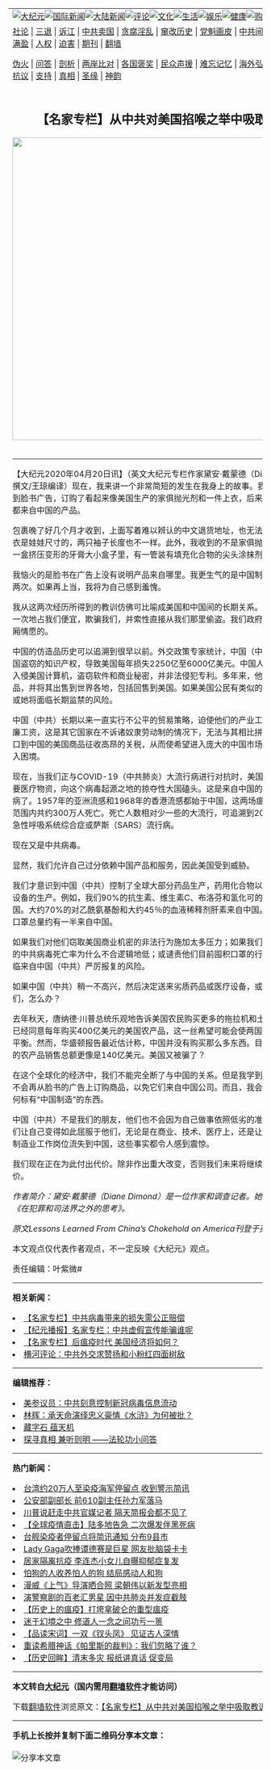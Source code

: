 <a name="1" id="1" target="_blank"></a><span id="1"></span>
<table align=center border="0"><tr><td colspan="2" VALIGN=TOP><a href="https://github.com/ozd2953/djy/blob/master/gb/nsc413.md#1"><img src="https://raw.githubusercontent.com/ozd2953/www/master/t/djy/1.jpg" title="大纪元"></a><a href="https://github.com/ozd2953/djy/blob/master/gb/n24hr.md#1"><img src="https://raw.githubusercontent.com/ozd2953/www/master/t/djy/3.jpg" title="国际新闻"></a><a href="https://github.com/ozd2953/djy/blob/master/gb/nsc413.md#1"><img src="https://raw.githubusercontent.com/ozd2953/www/master/t/djy/4.jpg" title="大陆新闻"></a><a href="https://github.com/ozd2953/djy/blob/master/gb/news392.md#1"><img src="https://raw.githubusercontent.com/ozd2953/www/master/t/djy/5.jpg" title="评论"></a><a href="https://github.com/ozd2953/djy/blob/master/gb/news2007.md#1"><img src="https://raw.githubusercontent.com/ozd2953/www/master/t/djy/6.jpg" title="文化"></a><a href="https://github.com/ozd2953/djy/blob/master/gb/news2008.md#1"><img src="https://raw.githubusercontent.com/ozd2953/www/master/t/djy/7.jpg" title="生活"></a><a href="https://github.com/ozd2953/djy/blob/master/gb/ncyule.md#1"><img src="https://raw.githubusercontent.com/ozd2953/www/master/t/djy/8.jpg" title="娱乐"></a><a href="https://github.com/ozd2953/djy/blob/master/gb/nsc1002.md#1"><img src="https://raw.githubusercontent.com/ozd2953/www/master/t/djy/9.jpg" title="健康"><a href="https://www.youlucky.com"><img src="https://raw.githubusercontent.com/ozd2953/www/master/t/djy/10.jpg" title="购物"></a><a href="https://donate.epochtimes.com/?utm_medium=epochtimes&utm_source=referral&utm_campaign=donate_button_djyarticleheader"><img src="https://raw.githubusercontent.com/ozd2953/www/master/t/djy/12.jpg" title="捐款"></a></td></tr>
<tr><td colspan="2" VALIGN=TOP><a target="_blank" href="https://github.com/ozd2953/djy/blob/master/gb/9p.md#1">社论</a> | <a target="_blank" href="https://github.com/ozd2953/djy/blob/master/gb/nf5657.md#1">三退</a> | <a target="_blank" href="https://github.com/ozd2953/djy/blob/master/gb/nf6124.md#1">诉江</a> | <a target="_blank" href="https://github.com/ozd2953/djy/blob/master/gb/nf1176117.md#1">中共卖国</a> | <a target="_blank" href="https://github.com/ozd2953/djy/blob/master/gb/nf5773.md#1">贪腐淫乱</a> | <a target="_blank" href="https://github.com/ozd2953/djy/blob/master/gb/nf1176115.md#1">窜改历史</a> | <a target="_blank" href="https://github.com/ozd2953/djy/blob/master/gb/nf1176107.md#1">党魁画皮</a> | <a target="_blank" href="https://github.com/ozd2953/djy/blob/master/gb/nf1320400.md#1">中共间谍</a> | <a target="_blank" href="https://github.com/ozd2953/djy/blob/master/gb/nf1176114.md#1">破坏传统</a> | <a target="_blank" href="https://github.com/ozd2953/ntdtv/blob/master/gb/prog447_1.md#1">恶贯满盈</a> | <a target="_blank" href="https://github.com/ozd2953/djy/blob/master/gb/ncid278.md#1">人权</a> | <a target="_blank" href="https://github.com/ozd2953/djy/blob/master/gb/nf1176111.md#1">迫害</a> | <a target="_blank" href="https://gitlab.com/szzdlab/mh-qikan/blob/master/README.md#1">期刊</a> | <a target="_blank" href="https://github.com/ozd2953/www/blob/master/README.md?zsrh#8">翻墙</a></p><p><a target="_blank" href="https://github.com/ozd2953/djy/blob/master/gb/nf5562.md#1">伪火</a> | <a target="_blank" href="https://github.com/ozd2953/djy/blob/master/gb/nf4378.md#1">问答</a> | <a target="_blank" href="https://github.com/ozd2953/djy/blob/master/gb/nf5792.md#1">剖析</a> | <a target="_blank" href="https://github.com/ozd2953/djy/blob/master/gb/nf5735.md#1">两岸比对</a> | <a target="_blank" href="https://github.com/ozd2953/djy/blob/master/gb/nf6119.md#1">各国褒奖</a> | <a target="_blank" href="https://github.com/ozd2953/djy/blob/master/gb/nf6120.md#1">民众声援</a> | <a target="_blank" href="https://github.com/ozd2953/djy/blob/master/gb/nf1188594.md#1">难忘记忆</a> | <a target="_blank" href="https://github.com/ozd2953/djy/blob/master/gb/nf3180.md#1">海外弘传</a> | <a target="_blank" href="https://github.com/ozd2953/djy/blob/master/gb/nf5410.md#1">万人上访</a> | <a target="_blank" href="https://github.com/ozd2953/ntdtv/blob/master/gb/prog1530_1.md#1">和平抗议</a> | <a target="_blank" href="https://github.com/ozd2953/djy/blob/master/gb/nf4386.md#1">支持</a> | <a target="_blank" href="https://github.com/ozd2953/djy/blob/master/gb/nf4389.md#1">真相</a> | <a target="_blank" href="https://github.com/ozd2953/djy/blob/master/gb/nf5790.md#1">圣缘</a> | <a target="_blank" href="https://github.com/ozd2953/djy/blob/master/gb/nf4786.md#1">神韵</a></td></tr>
<tr><td VALIGN=TOP width="626"><h2 align=center>【名家专栏】从中共对美国掐喉之举中吸取教训</h2>
<img width="600" src="https://i.epochtimes.com/assets/uploads/2020/04/0Y0A8740-1-320x200.jpg" />
<h6></h6>
<hr>
	<p>【大纪元2020年04月20日讯】（英文大纪元专栏作家黛安·戴蒙德（Diane Dimond）撰文/王琼编译）现在，我来讲一个非常简短的发生在我身上的故事。我曾两次因为看到脸书广告，订购了看起来像美国生产的家俱抛光剂和一件上衣，后来我才发现它们都来自中国的产品。</p>
<p>包裹晚了好几个月才收到，上面写着难以辨认的中文退货地址，也无法退货。那件上衣是娃娃尺寸的，两只袖子长度也不一样。此外，我收到的不是家俱抛光剂，而是在一盒挤压变形的牙膏大小盒子里，有一管装有填充化合物的尖头涂抹剂。</p>
<p>我恼火的是脸书在广告上没有说明产品来自哪里。我更生气的是中国<ahref="https://github.com/ozd2953/djy/blob/master/gb/tag/%E5%88%B6%E9%80%A0%E5%95%86.md#1">制造商</a>欺骗了我两次。如果再上当，我将为自己感到羞愧。</p>
<p>我从这两次经历所得到的教训仿佛可比喻成美国和中国间的长期关系。中国人一次又一次地占我们便宜，欺骗我们，并索性直接从我们那里偷盗。我们政府的反应却是一厢情愿的。</p>
<p>中国的<ahref="https://github.com/ozd2953/djy/blob/master/gb/tag/%E4%BB%BF%E9%80%A0%E5%93%81.md#1">仿造品</a>历史可以追溯到很早以前。外交政策专家统计，中国（中共）每年从美国盗窃的知识产权，导致美国每年损失2250亿至6000亿美元。中国人长期以来一直入侵美国计算机，盗窃软件和商业秘密，并非法侵犯专利。多年来，他们伪造美国商品，并将其出售到世界各地，包括回售到美国。如果美国公民有类似的违法行为，他或她将面临长期监禁的风险。</p>
<p>中国（中共）长期以来一直实行不公平的贸易策略，迫使他们的产业工人只能领取低廉工资，这是其它国家在不诉诸奴隶劳动制的情况下，无法与其相比拼的。他们对出口到中国的美国商品征收高昂的关税，从而使希望进入庞大的中国市场的美国公司陷入困境。</p>
<p>现在，当我们正与COVID-19（中共肺炎）大流行病进行对抗时，美国不得不因为需要医疗物资，向这个病毒起源之地的掠夺性大国磕头。这是来自中国的第三次大流行病了。1957年的亚洲流感和1968年的香港流感都始于中国，这两场瘟疫已造成世界范围内共约300万人死亡。死亡人数相对少一些的大流行，可追溯到2003年的严重急性呼吸系统综合症或萨斯（SARS）流行病。</p>
<p>现在又是中共病毒。</p>
<p>显然，我们允许自己过分依赖中国产品和服务，因此美国受到威胁。</p>
<p>我们才意识到中国（中共）控制了全球大部分药品生产，药用化合物以及医疗用品和设备的生产。例如，我们90%的抗生素、维生素C、布洛芬和氢化可的松都产于中国。大约70%的对乙酰氨基酚和大约45％的血液稀释剂肝素来自中国。世界生产的口罩总量约有一半来自中国。</p>
<p>如果我们对他们窃取美国商业机密的非法行为施加太多压力；如果我们过分质疑他们的中共病毒死亡率为什么不合逻辑地低；或谴责他们目前囤积口罩的行为，我们将面临来自中国（中共）严厉报复的风险。</p>
<p>如果中国（中共）稍一不高兴，然后决定送来劣质药品或医疗设备，或者根本不给我们，怎么办？</p>
<p>去年秋天，唐纳德·川普总统乐观地告诉美国农民购买更多的拖拉机和土地，因为中国已经同意每年购买400亿美元的美国农产品，这一丝希望可能会使两国关系开始趋于平衡。然而，华盛顿报告最近估计称，中国并没有购买那么多东西。目前美国对北京的农产品销售总额更像是140亿美元。美国又被骗了？</p>
<p>在这个全球化的经济中，我们不能完全断了与中国的关系。但是我学到了一个教训。不会再从脸书的广告上订购商品，以免它们来自中国公司。而且，我会尽量不购买任何标有“中国制造”的东西。</p>
<p>中国（中共）不是我们的朋友，他们也不会因为自己做事依照低劣的准则而道歉。我们让自己变得如此屈服于他们，无论是在商业、技术、医疗上，还是让如此多的美国制造业工作岗位流失到中国，这些事实都令人感到震惊。</p>
<p>我们现在正在为此付出代价。除非作出重大改变，否则我们未来将继续为此付出代价。</p>
<p><em>作者简介：黛安·戴蒙德（Diane Dimond）是一位作家和调查记者。她的最新著作是《在犯罪和司法界之外的思考》。</em></p>
<p><em>原文<ahref="https://www.theepochtimes.com/lessons-learned-from-chinas-chokehold-on-america_3308637.md#1">Lessons Learned From China’s Chokehold on America</a>刊登于英文大纪元。</em></p>
<p>本文观点仅代表作者观点，不一定反映《大纪元》观点。</p>
<p>责任编辑：叶紫微#</p>
	
<hr>


<strong>相关新闻：</strong>
<li><a href="https://github.com/ozd2953/djy/blob/master/gb/20/4/10/n12018748.md#1">【名家专栏】中共病毒带来的损失需公正赔偿</a></li>
<li><a href="https://github.com/ozd2953/djy/blob/master/gb/20/4/13/n12027680.md#1">【纪元播报】名家专栏：中共虚假宣传能骗谁呢</a></li>
<li><a href="https://github.com/ozd2953/djy/blob/master/gb/20/4/17/n12038997.md#1">【名家专栏】后瘟疫时代 美国经济将如何？</a></li>
<li><a href="https://github.com/ozd2953/djy/blob/master/gb/20/4/20/n12047245.md#1">横河评论：中共外交求赞扬和小粉红四面树敌</a></li>
<hr>


<strong>编辑推荐：</strong>
<li><a href="https://github.com/onzhi266/djy/blob/master/gb/20/2/22/n11887949.md#1">美参议员：中共刻意控制新冠病毒信息流动</a></li>
<li><a href="https://github.com/tsiac2612/djy/blob/master/gb/19/11/17/n11660999.md#1" target="_blank">林辉：承天命演绎忠义豪情《水浒》为何被批？</a></li><li><a href="https://github.com/ozd2953/djy/blob/master/gb/14/6/9/n4173977.md?dfh#1" target="_blank">藏字石 蕴天机</a></li><li><a href="https://github.com/tsiac2612/djy/blob/master/gb/11/6/17/n3289382.md#1" target="_blank">探寻真相 兼听则明 ——法轮功小问答</a></li>
<hr>

<strong>热门新闻：</strong>
<li><a href="https://github.com/ozd2953/djy/blob/master/gb/20/4/18/n12041829.md#1">台湾约20万人至染疫海军停留点 收到警示简讯</a></li>
<li><a href="https://github.com/ozd2953/djy/blob/master/gb/20/4/19/n12043496.md#1">公安部副部长 前610副主任孙力军落马</a></li>
<li><a href="https://github.com/ozd2953/djy/blob/master/gb/20/4/19/n12042638.md#1">川普说赶走中共官媒记者 隔天简报会都不见了</a></li>
<li><a href="https://github.com/ozd2953/djy/blob/master/gb/20/4/19/n12043834.md#1">【全球疫情直击】陆多地告急 二次爆发伴黑死病</a></li>
<li><a href="https://github.com/ozd2953/djy/blob/master/gb/20/4/19/n12043885.md#1">台舰染疫者停留点将简讯通知 分布9县市</a></li>
<li><a href="https://github.com/ozd2953/djy/blob/master/gb/20/4/19/n12044473.md#1">Lady Gaga吹捧谭德赛是巨星 网友批脑袋卡卡</a></li>
<li><a href="https://github.com/ozd2953/djy/blob/master/gb/20/4/18/n12042304.md#1">居家隔离抗疫 李连杰小女儿自曝抑郁症复发</a></li>
<li><a href="https://github.com/ozd2953/djy/blob/master/gb/20/4/19/n12043178.md#1">怕狗的人收养怕人的狗 结局感动人和狗</a></li>
<li><a href="https://github.com/ozd2953/djy/blob/master/gb/20/4/19/n12044281.md#1">漫威《上气》导演晒合照 梁朝伟以新发型亮相</a></li>
<li><a href="https://github.com/ozd2953/djy/blob/master/gb/20/4/19/n12044018.md#1">演警察剧的百老汇男星 因中共肺炎并发症截肢</a></li>
<li><a href="https://github.com/ozd2953/djy/blob/master/gb/20/4/12/n12025238.md#1">【历史上的瘟疫】打垮拿破仑的重型瘟疫</a></li>
<li><a href="https://github.com/ozd2953/djy/blob/master/gb/20/4/19/n12043793.md#1">迷于幻境之中 修道人一念之间功亏一篑</a></li>
<li><a href="https://github.com/ozd2953/djy/blob/master/gb/20/3/25/n11974925.md#1">【品读宋词】一双《钗头凤》 见证古人深情</a></li>
<li><a href="https://github.com/ozd2953/djy/blob/master/gb/20/4/14/n12029632.md#1">重读希腊神话《帕里斯的裁判》：我们忽略了谁？</a></li>
<li><a href="https://github.com/ozd2953/djy/blob/master/gb/20/4/19/n12043540.md#1">【历史回眸】清末多灾 报纸讲真话 促变局</a></li>
<hr>

<strong>本文转自<a href="https://www.epochtimes.com">大纪元</a>（国内需用<a href="https://github.com/ozd2953/www/blob/master/README.md#8">翻墙软件</a>才能访问）</strong><p>下载<a href="https://github.com/ozd2953/www/blob/master/README.md#8">翻墙软件</a>浏览原文：<a href="https://www.epochtimes.com/gb/20/4/19/n12044500.htm">【名家专栏】从中共对美国掐喉之举中吸取教训</a></p><hr>

<strong>手机上长按并复制下面二维码分享本文章：</strong><br><br><img src="http://d1p1.ip.zn2.us/v.php?action=qrcode&url=https://github.com/ozd2953/djy/blob/master/gb/20/4/19/n12044500.md%231" title="分享本文章"></td><td VALIGN=TOP><a href="https://github.com/ozd2953/djy/blob/master/gb/16/1/21/n4622075.md?dfh#1" target="_blank"><img src="https://raw.githubusercontent.com/ozd2953/djy/master/gb/300/wei-f1.jpg" title="中共的伪火骗局"  alt="中共的伪火骗局"></a><br><a href="https://github.com/ozd2953/www/blob/master/README.md?dfh#9" target="_blank"><img src="https://raw.githubusercontent.com/ozd2953/djy/master/gb/300/yong-h.jpg" title="永恒的见证"  alt="永恒的见证"></a><br><a href="https://github.com/ozd2953/djy/blob/master/gb/13/9/29/n3974789.md?dfh#1" target="_blank"><img src="https://raw.githubusercontent.com/ozd2953/djy/master/gb/300/shang-lnz.jpg" title="善良女子被中共投男牢"  alt="善良女子被中共投男牢"></a><br><a href="https://github.com/ozd2953/djy/blob/master/gb/16/3/16/n4663449.md?dfh#1" target="_blank"><img src="https://raw.githubusercontent.com/ozd2953/djy/master/gb/300/huo-z3.jpg" title="警卫目击活摘器官"  alt="警卫目击活摘器官"></a><br><a href="https://github.com/ozd2953/djy/blob/master/gb/16/8/7/n8177641.md?dfh#1" target="_blank"><img src="https://raw.githubusercontent.com/ozd2953/djy/master/gb/300/huo-z4.jpg" title="证人描述活摘恐怖"  alt="证人描述活摘恐怖"></a><br><a href="https://github.com/ozd2953/djy/blob/master/gb/10/4/19/n2881569.md?dfh#1" target="_blank"><img src="https://raw.githubusercontent.com/ozd2953/djy/master/gb/300/huo-z1.jpg" title="揭开活摘器官黑幕"  alt="揭开活摘器官黑幕"></a><br><a href="https://github.com/ozd2953/djy/blob/master/gb/10/11/7/n3077476.md?dfh#1" target="_blank"><img src="https://raw.githubusercontent.com/ozd2953/djy/master/gb/300/ma-ks.jpg" title="马克思的成魔之路"  alt="马克思的成魔之路"></a><br><a href="https://github.com/ozd2953/djy/blob/master/gb/14/6/9/n4173977.md?dfh#1" target="_blank"><img src="https://raw.githubusercontent.com/ozd2953/djy/master/gb/300/chang-zs.jpg" title="藏字石 蕴天机"  alt="藏字石 蕴天机"></a><br><a href="https://github.com/ozd2953/djy/blob/master/gb/18/5/10/n10381511.md?dfh#1" target="_blank"><img src="https://raw.githubusercontent.com/ozd2953/djy/master/gb/300/st1.jpg" title="关注3亿人三退"  alt="关注3亿人三退"></a><br><a href="https://github.com/ozd2953/djy/blob/master/gb/18/3/21/n10237682.md?dfh#1" target="_blank"><img src="https://raw.githubusercontent.com/ozd2953/djy/master/gb/300/jie-t.jpg" title="解体中共复兴中华"  alt="解体中共复兴中华"></a><br><a href="https://github.com/ozd2953/djy/blob/master/gb/9/2/9/n2422991.md?dfh#1" target="_blank"><img src="https://raw.githubusercontent.com/ozd2953/djy/master/gb/300/gao-zs.jpg" title="中共迫害良心律师"  alt="中共迫害良心律师"></a><br><a href="https://github.com/ozd2953/djy/blob/master/gb/18/12/9/n10900044.md?dfh#1" target="_blank"><img src="https://raw.githubusercontent.com/ozd2953/djy/master/gb/300/sj1.jpg" title="303万人举报江泽民"  alt="303万人举报江泽民"></a><br><a href="https://github.com/ozd2953/djy/blob/master/gb/18/8/28/n10672014.md?dfh#1" target="_blank"><img src="https://raw.githubusercontent.com/ozd2953/djy/master/gb/300/sj2.jpg" title="这些官员为何起诉江泽民"  alt="这些官员为何起诉江泽民"></a><br><a href="https://github.com/ozd2953/djy/blob/master/gb/8/12/18/n2367165.md?dfh#1" target="_blank"><img src="https://raw.githubusercontent.com/ozd2953/djy/master/gb/300/liangan.jpg" title="海峡两岸的强烈对比"  alt="海峡两岸的强烈对比"></a><br><a href="https://github.com/ozd2953/djy/blob/master/gb/15/12/10/n4593139.md?dfh#1" target="_blank"><img src="https://raw.githubusercontent.com/ozd2953/djy/master/gb/300/jia-ndzl.jpg" title="加拿大总理的贺信"  alt="加拿大总理的贺信"></a><br><a href="https://github.com/ozd2953/djy/blob/master/gb/11/6/17/n3289382.md?dfh#1" target="_blank"><img src="https://raw.githubusercontent.com/ozd2953/djy/master/gb/300/xiao-wd.jpg" title="探寻真相兼听则明"  alt="探寻真相兼听则明"></a><br><a href="https://github.com/ozd2953/djy/blob/master/gb/18/10/27/n10812623.md?dfh#1" target="_blank"><img src="https://raw.githubusercontent.com/ozd2953/djy/master/gb/300/yindu.jpg" title="印度媒体报道东方"  alt="印度媒体报道东方"></a><br><a href="https://github.com/ozd2953/djy/blob/master/gb/18/6/9/n10469652.md?dfh#1" target="_blank"><img src="https://raw.githubusercontent.com/ozd2953/djy/master/gb/300/xie-j.jpg" title="不一样的海外校园"  alt="不一样的海外校园"></a><br><a href="https://github.com/ozd2953/djy/blob/master/gb/7/4/5/n1669415.md?dfh#1" target="_blank"><img src="https://raw.githubusercontent.com/ozd2953/djy/master/gb/300/li-up.jpg" title="从大师到徒弟的传奇"  alt="从大师到徒弟的传奇"></a><br><a href="https://github.com/ozd2953/djy/blob/master/gb/17/5/26/n9191512.md?dfh#1" target="_blank"><img src="https://raw.githubusercontent.com/ozd2953/djy/master/gb/300/zfl2.jpg" title="亿万人与东方一本奇书"  alt="亿万人与东方一本奇书"></a><br><a href="https://github.com/ozd2953/djy/blob/master/gb/13/11/27/n4020290.md?dfh#1" target="_blank"><img src="https://raw.githubusercontent.com/ozd2953/djy/master/gb/300/zhen-h.jpg" title="大陆见不到的震撼场面"  alt="大陆见不到的震撼场面"></a><br><a href="https://github.com/ozd2953/djy/blob/master/gb/15/7/17/n4482910.md?dfh#1" target="_blank"><img src="https://raw.githubusercontent.com/ozd2953/djy/master/gb/300/dalu-sk.jpg" title="人心向善 大陆当初盛况"  alt="人心向善 大陆当初盛况"></a><br><a href="https://github.com/ozd2953/djy/blob/master/gb/19/1/5/n10955468.md?dfh#1" target="_blank"><img src="https://raw.githubusercontent.com/ozd2953/djy/master/gb/300/zfl1.jpg" title="追寻真理 这书讲什么"  alt="追寻真理 这书讲什么"></a><br><a href="https://github.com/ozd2953/www/blob/master/README.md?dfh#1" target="_blank"><img src="https://raw.githubusercontent.com/ozd2953/djy/master/gb/300/fq1.jpg" title="下载免费翻墙软件"  alt="下载免费翻墙软件"></a><br></td></tr></table>
